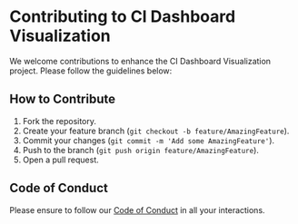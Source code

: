 # Contributing to CI Dashboard Visualization

We welcome contributions to enhance the CI Dashboard Visualization project. Please follow the guidelines below:

## How to Contribute
1. Fork the repository.
2. Create your feature branch (`git checkout -b feature/AmazingFeature`).
3. Commit your changes (`git commit -m 'Add some AmazingFeature'`).
4. Push to the branch (`git push origin feature/AmazingFeature`).
5. Open a pull request.

## Code of Conduct
Please ensure to follow our [Code of Conduct](CODE_OF_CONDUCT.md) in all your interactions.
